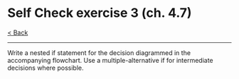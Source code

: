# Self Check exercise 3 (ch. 4.7)

[< Back](../README.md)

---

Write a nested if statement for the decision diagrammed in the accompanying flowchart. Use a multiple-alternative if for intermediate decisions where possible.
